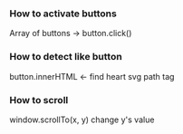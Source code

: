### How to activate buttons
Array of buttons -> button.click()

### How to detect like button
button.innerHTML <- find heart svg path tag

<path d="M34.6 6.1c5.7 0 10.4 5.2 10.4 11.5 0 6.8-5.9 11-11.5 16S25 41.3 24 41.9c-1.1-.7-4.7-4-9.5-8.3-5.7-5-11.5-9.2-11.5-16C3 11.3 7.7 6.1 13.4 6.1c4.2 0 6.5 2 8.1 4.3 1.9 2.6 2.2 3.9 2.5 3.9.3 0 .6-1.3 2.5-3.9 1.6-2.3 3.9-4.3 8.1-4.3m0-3c-4.5 0-7.9 1.8-10.6 5.6-2.7-3.7-6.1-5.5-10.6-5.5C6 3.1 0 9.6 0 17.6c0 7.3 5.4 12 10.6 16.5.6.5 1.3 1.1 1.9 1.7l2.3 2c4.4 3.9 6.6 5.9 7.6 6.5.5.3 1.1.5 1.6.5.6 0 1.1-.2 1.6-.5 1-.6 2.8-2.2 7.8-6.8l2-1.8c.7-.6 1.3-1.2 2-1.7C42.7 29.6 48 25 48 17.6c0-8-6-14.5-13.4-14.5z"></path>

### How to scroll
window.scrollTo(x, y) 
change y's value
